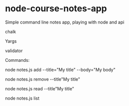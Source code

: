 # node-course-notes-app


Simple command line notes app, playing with node and api

chalk

Yargs

validator



Commands: 

node notes.js add --title="My title" --body="My body"

node notes.js remove --title"My title"

node notes.js read --title"My title"

node notes.js list 


